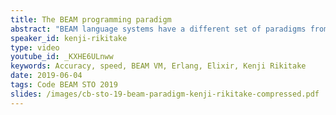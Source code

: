 ```yaml
---
title: The BEAM programming paradigm
abstract: "BEAM language systems have a different set of paradigms from other programming language systems, emphasizing on the immutability of the language elements and the robust protection against the possible malfunction. We demonstrate what kind of principles the BEAM language systems focus on by comparing with the examples of other language systems and the applications including C++ and C#."
speaker_id: kenji-rikitake
type: video
youtube_id: _KXHE6ULnww
keywords: Accuracy, speed, BEAM VM, Erlang, Elixir, Kenji Rikitake
date: 2019-06-04
tags: Code BEAM STO 2019
slides: /images/cb-sto-19-beam-paradigm-kenji-rikitake-compressed.pdf
---
```


